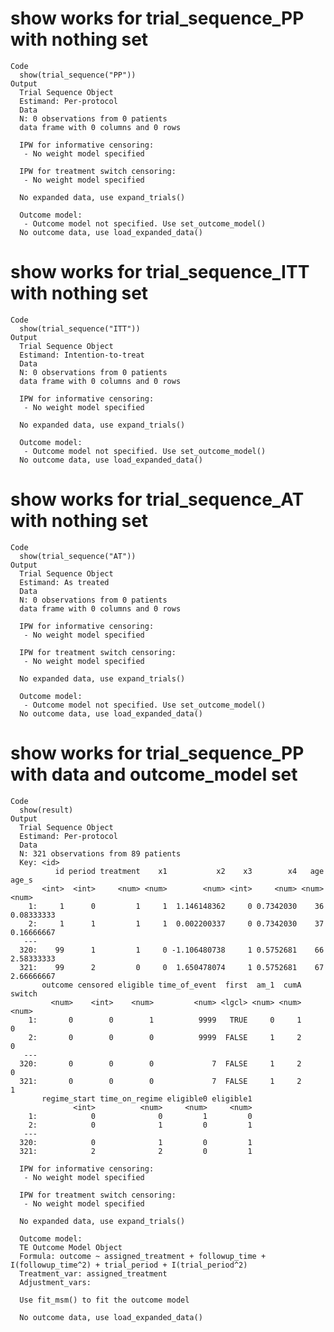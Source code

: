 # show works for trial_sequence_PP with nothing set

    Code
      show(trial_sequence("PP"))
    Output
      Trial Sequence Object 
      Estimand: Per-protocol 
      Data 
      N: 0 observations from 0 patients 
      data frame with 0 columns and 0 rows
       
      IPW for informative censoring: 
       - No weight model specified 
       
      IPW for treatment switch censoring: 
       - No weight model specified 
       
      No expanded data, use expand_trials() 
       
      Outcome model: 
       - Outcome model not specified. Use set_outcome_model() 
      No outcome data, use load_expanded_data() 

# show works for trial_sequence_ITT with nothing set

    Code
      show(trial_sequence("ITT"))
    Output
      Trial Sequence Object 
      Estimand: Intention-to-treat 
      Data 
      N: 0 observations from 0 patients 
      data frame with 0 columns and 0 rows
       
      IPW for informative censoring: 
       - No weight model specified 
       
      No expanded data, use expand_trials() 
       
      Outcome model: 
       - Outcome model not specified. Use set_outcome_model() 
      No outcome data, use load_expanded_data() 

# show works for trial_sequence_AT with nothing set

    Code
      show(trial_sequence("AT"))
    Output
      Trial Sequence Object 
      Estimand: As treated 
      Data 
      N: 0 observations from 0 patients 
      data frame with 0 columns and 0 rows
       
      IPW for informative censoring: 
       - No weight model specified 
       
      IPW for treatment switch censoring: 
       - No weight model specified 
       
      No expanded data, use expand_trials() 
       
      Outcome model: 
       - Outcome model not specified. Use set_outcome_model() 
      No outcome data, use load_expanded_data() 

# show works for trial_sequence_PP with data and outcome_model set

    Code
      show(result)
    Output
      Trial Sequence Object 
      Estimand: Per-protocol 
      Data 
      N: 321 observations from 89 patients 
      Key: <id>
              id period treatment    x1           x2    x3        x4   age      age_s
           <int>  <int>     <num> <num>        <num> <int>     <num> <num>      <num>
        1:     1      0         1     1  1.146148362     0 0.7342030    36 0.08333333
        2:     1      1         1     1  0.002200337     0 0.7342030    37 0.16666667
       ---                                                                           
      320:    99      1         1     0 -1.106480738     1 0.5752681    66 2.58333333
      321:    99      2         0     0  1.650478074     1 0.5752681    67 2.66666667
           outcome censored eligible time_of_event  first  am_1  cumA switch
             <num>    <int>    <num>         <num> <lgcl> <num> <num>  <num>
        1:       0        0        1          9999   TRUE     0     1      0
        2:       0        0        0          9999  FALSE     1     2      0
       ---                                                                  
      320:       0        0        0             7  FALSE     1     2      0
      321:       0        0        0             7  FALSE     1     2      1
           regime_start time_on_regime eligible0 eligible1
                  <int>          <num>     <num>     <num>
        1:            0              0         1         0
        2:            0              1         0         1
       ---                                                
      320:            0              1         0         1
      321:            2              2         0         1
       
      IPW for informative censoring: 
       - No weight model specified 
       
      IPW for treatment switch censoring: 
       - No weight model specified 
       
      No expanded data, use expand_trials() 
       
      Outcome model: 
      TE Outcome Model Object 
      Formula: outcome ~ assigned_treatment + followup_time + I(followup_time^2) + trial_period + I(trial_period^2) 
      Treatment_var: assigned_treatment 
      Adjustment_vars:  
       
      Use fit_msm() to fit the outcome model 
       
      No outcome data, use load_expanded_data() 

